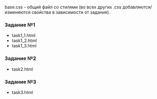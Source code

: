 base.css - общий файл со стилями (во всех других .css добавляются/изменяются свойства в зависимости от задания).

### Задание №1
* task1_1.html
* task1_2.html
* task1_3.html

### Задание №2
* task2.html

### Задание №3
* task3.html
